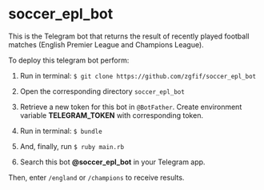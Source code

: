 # soccer_epl_bot
This is the Telegram bot that returns the result of recently played football matches (English Premier League and Champions League).

To deploy this telegram bot perform:

1. Run in terminal: ``$ git clone https://github.com/zgfif/soccer_epl_bot``

2. Open the corresponding directory `soccer_epl_bot`

2. Retrieve a new token for this bot in `@BotFather`. Create environment variable **TELEGRAM_TOKEN** with corresponding token.

3. Run in terminal: ``$ bundle``

4. And, finally, run ``$ ruby main.rb``

5. Search this bot **@soccer_epl_bot** in your Telegram app.

Then, enter ``/england`` or ``/champions`` to receive results.
